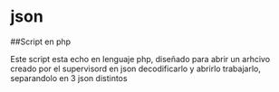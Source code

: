 # json

##Script en php

Este script esta echo en lenguaje php, diseñado para abrir un arhcivo creado por el supervisord en json decodificarlo y abrirlo trabajarlo, separandolo en 3 json distintos
